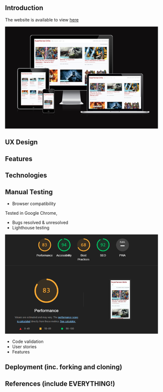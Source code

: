 ## Introduction

The website is available to view [here](https://project4-blog-ap-0464f823fc69.herokuapp.com/)

![am-i-responsive](documentation/images/am-i-responsive.png)

## UX Design
## Features
## Technologies
## Manual Testing
- Browser compatibility

Tested in Google Chrome, 

- Bugs resolved & unresolved
- Lighthouse testing

![lighthouse](documentation/images/lighthouse.png)
- Code validation
- User stories
- Features
## Deployment (inc. forking and cloning)
## References (include EVERYTHING!)
